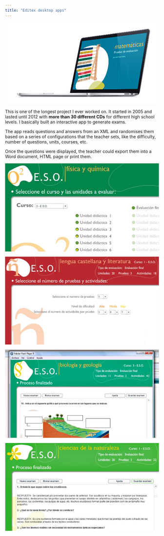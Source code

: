 ```yaml
---
title: "Editex desktop apps"
---
```


![](./images/1.jpg)

This is one of the longest project I ever worked on. It started in 2005 and lasted until 2012 with **more than 30 different CDs** for different high school levels. I basically built an interactive app to generate exams.

The app reads questions and answers from an XML and randomises them based on a series of configurations that the teacher sets, like the difficulty, number of questions, units, courses, etc.

Once the questions were displayed, the teacher could export them into a Word document, HTML page or print them.

![](./images/2.jpg)

![](./images/3.jpg)

![](./images/4.jpg)

![](./images/5.jpg)
